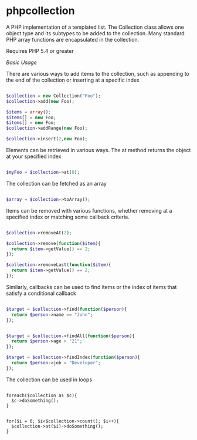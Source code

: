 phpcollection
=============

A PHP implementation of a templated list. The Collection class allows
one object type and its subtypes to be added to the collection. Many
standard PHP array functions are encapsulated in the collection.

Requires PHP 5.4 or greater

*Basic Usage*

There are various ways to add items to the collection, such as
appending to the end of the collection or inserting at a specific index

```php

$collection = new Collection("Foo");
$collection->add(new Foo);

$items = array();
$items[] = new Foo;
$items[] = new Foo;
$collection->addRange(new Foo);

$collection->insert(2,new Foo);

```

Elements can be retrieved in various ways. The at method returns the
object at your specified index 

```php

$myFoo = $collection->at(0);

```

The collection can be fetched as an array

```php

$array = $collection->toArray();

```

Items can be removed with various functions, whether removing at a
specified index or matching some callback criteria.

```php

$collection->removeAt(2);

$collection->remove(function($item){
  return $item->getValue() == 2;
});

$collection->removeLast(function($item){
  return $item->getValue() == 2;
});

```

Similarly, callbacks can be used to find items or the index of items
that satisfy a conditional callback

```php

$target = $collection->find(function($person){
  return $person->name == "John";
});


$target = $collection->findAll(function($person){
  return $person->age > "21";
});

$target = $collection->findIndex(function($person){
  return $person->job = "Developer";
});


```

The collection can be used in loops

```

foreach($collection as $c){
  $c->doSomething();
}


for($i = 0; $i<$collection->count(); $i++){
  $collection->at($i)->doSomething();
}

```
